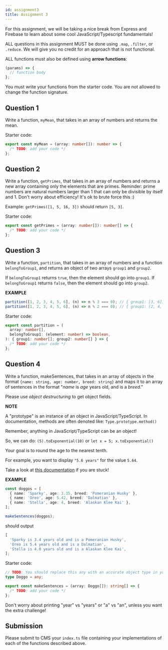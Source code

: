 ```yaml
---
id: assignment3
title: Assignment 3
---
```


For this assignment, we will be taking a nice break from Express and Firebase to
learn about some cool JavaScript/Typescript fundamentals!

ALL questions in this assignment MUST be done using `.map`, `.filter`, or
`.reduce`. We will give you no credit for an approach that is not functional.

ALL functions must also be defined using **arrow functions**:

```typescript
(params) => {
  // function body
};
```

You must write your functions from the starter code. You are not allowed to change the function signature.

## Question 1

Write a function, `myMean`, that takes in an array of numbers and returns the mean.

Starter code:

```typescript
export const myMean = (array: number[]): number => {
  /* TODO: add your code */
};
```

## Question 2

Write a function, `getPrimes`, that takes in an array of numbers and returns a
new array containing only the elements that are primes. Reminder: prime numbers
are natural numbers larger than 1 that can only be divisible by itself and 1.
Don't worry about efficiency! It's ok to brute force this :)

Example: `getPrimes([1, 5, 16, 3])` should return `[5, 3]`.

Starter code:

```typescript
export const getPrimes = (array: number[]): number[] => {
  /* TODO: add your code */
};
```

## Question 3

Write a function, `partition`, that takes in an array of numbers and a function
`belongToGroup1`, and returns an object of two arrays `group1` and `group2`.

If `belongToGroup1` returns `true`, then the element should go into `group1`. If
`belongToGroup1` returns `false`, then the element should go into `group2`.

**EXAMPLE**

```typescript
partition([1, 2, 3, 4, 5, 6], (n) => n % 3 === 0); // { group1: [3, 6], group2: [1, 2, 4, 5] }
partition([1, 2, 3, 4, 5, 6], (n) => n % 2 === 0); // { group1: [2, 4, 6], group2: [1, 3, 5] }
```

Starter code:

```typescript
export const partition = (
  array: number[],
  belongToGroup1: (element: number) => boolean,
): { group1: number[]; group2: number[] } => {
  /* TODO: add your code */
};
```

## Question 4

Write a function, makeSentences, that takes in an array of objects in the format
`{name: string, age: number, breed: string}` and maps it to an array of
sentences in the format "_name_ is _age_ years old, and is a _breed_."

Please use _object destructuring_ to get object fields.

**NOTE**

A "prototype" is an instance of an object in JavaScript/TypeScript. In
documentation, methods are often denoted like: `Type.prototype.method()`

Remember, anything in JavaScript/TypeScript can be an object!

So, we can do: `(5).toExponential(10)` or `let x = 5; x.toExponential()`

Your goal is to round the age to the nearest tenth.

For example, you want to display `"5.6 years"` for the value `5.64`.

Take a look at [this documentation](https://developer.mozilla.org/en-US/docs/Web/JavaScript/Reference/Global_Objects/Number#Methods) if you are stuck!

**EXAMPLE**

```typescript
const doggos = [
  { name: 'Sparky', age: 3.35, breed: 'Pomeranian Husky' },
  { name: 'Oreo', age: 5.42, breed: 'Dalmatian' },
  { name: 'Stella', age: 4, breed: 'Alaskan Klee Kai' },
];

makeSentences(doggos);
```

should output

```typescript
[
  'Sparky is 3.4 years old and is a Pomeranian Husky',
  'Oreo is 5.4 years old and is a Dalmatian',
  'Stella is 4.0 years old and is a Alaskan Klee Kai',
];
```

Starter code:

```typescript
// TODO: You should replace this any with an accurate object type in your submission!
type Doggo = any;

export const makeSentences = (array: Doggo[]): string[] => {
  /* TODO: add your code */
};
```

Don't worry about printing "year" vs "years" or "a" vs "an", unless you want the
extra challenge!

## Submission

Please submit to CMS your `index.ts` file containing your implementations of
each of the functions described above.
